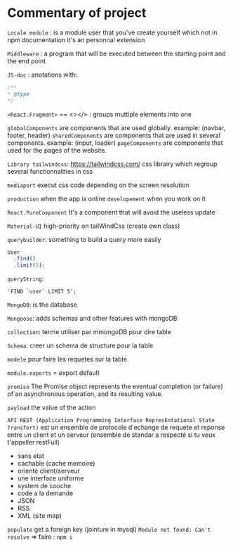 # Commentary of project

`Locale module` : is a module user that you've create yourself which not in npm documentation it's an personnal extension

`Middleware` : a program that will be executed between the starting point and the end point

`JS-doc` : anotations with:
```js
/**
* @type
*/
```

`<React.Fragment>` == <></> : groups muttiple elements into one

`globalComponents` are components that are used globally. example: (navbar, footer, header)
`sharedComponents` are components that are used in several components. example: (input, loader)
`pageComponents` are components that used for the pages of the website.

`Library tailwindcss`: https://tailwindcss.com/
css librairy which regroup several functionnalities in css

`mediaport` execut css code depending on the screen resolution

`production` when the app is online
`developement` when you work on it

`React.PureComponent` It's a component that will avoid the useless update

`Material-UI` high-priority on tailWindCss (create own class)

`querybuilder`: something to build a query more easily
```js
User
  .find()
  .limit(5);
```
`queryString`:
```
'FIND `user` LIMIT 5';
```
`MongoDB`: is the database

`Mongoose`: adds schemas and other features with mongoDB

`collection`: terme utiliser par mmongoDB pour dire table

`Schema`: creer un schema de structure pour la table

`modele` pour faire les requetes sur la table

`module.exports` = export default

`promise` The Promise object represents the eventual completion (or failure) of an asynchronous operation, and its resulting value.

`payload` the value of the action

`API REST (Application Programming Interface RepresEntational State Transfert)` est un ensemble de protocole d'echange de requete et reponse entre un client et un serveur (ensemble de standar a respecté si tu veux t'appeller restFull)
- sans etat
- cachable (cache memoire)
- orienté client/serveur
- une interface uniforme
- system de couche
- code a la demande
- JSON
- RSS
- XML (site map)

`populate` get a foreign key (jointure in mysql)
`Module not found: Can't resolve` => faire : `npm i`
